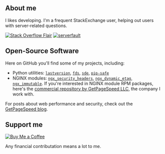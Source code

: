 ## About me

I likes developing. I'm a frequent StackExchange user, helping out users with server-related questions. 

[![Stack Overflow Flair](https://img.shields.io/badge/dynamic/json?color=blue&label=Stack%20Overflow&prefix=%2B&query=reputation&url=https%3A%2F%2Fmeta.stackoverflow.com%2Fusers%2Fflair%2F285069.json&logo=stackoverflow&style=for-the-badge)](https://stackoverflow.com/users/285069/danila-vershinin)
[![serverfault](https://img.shields.io/badge/dynamic/json?color=blue&label=serverfault&prefix=%2B&query=reputation&url=https%3A%2F%2Fserverfault.com%2Fusers%2Fflair%2F242885.json&logo=serverfault&style=for-the-badge)](https://serverfault.com/users/242885/danila-vershinin)

## Open-Source Software

Here on GitHub you'll find some of my projects, including:

* Python utilities: [`lastversion`](https://github.com/dvershinin/lastversion/), [`fds`](https://github.com/dvershinin/fds), [`sde`](https://github.com/dvershinin/sde), [`pip-safe`](https://github.com/dvershinin/pip-safe)
* NGINX modules: [`ngx_security_headers`](https://github.com/GetPageSpeed/ngx_security_headers), [`ngx_dynamic_etag`](https://github.com/dvershinin/ngx_dynamic_etag), [`ngx_immutable`](https://github.com/GetPageSpeed/ngx_immutable). If you're interested in NGINX module RPM packages, here's the [commercial repository by GetPageSpeed LLC](https://nginx-extras.getpagespeed.com/), the company I work with.

For posts about web performance and security, check out the [GetPageSpeed blog](https://www.getpagespeed.com/posts).

## Support me

[![Buy Me a Coffee](https://img.shields.io/static/v1?&message=32%20supporters&label=Buy%20Me%20a%20Coffee&color=blue&logo=buymeacoffee&style=for-the-badge)](https://www.buymeacoffee.com/dvershinin)

Any  financial contributation means a lot to me.

